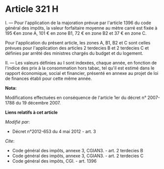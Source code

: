 # Article 321 H

I. ― Pour l'application de la majoration prévue par l'article 1396 du code général des impôts, la valeur forfaitaire moyenne
au mètre carré est fixée à 195 €en zone A, 101 € en zone B1, 72 € en zone B2 et 37 € en zone C. 

Pour l'application du présent article, les zones A, B1, B2 et C sont celles prévues pour l'application des articles 2
terdecies B et 2 terdecies C et définies par arrêté des ministres chargés du budget et du logement. 

II. ― Les valeurs définies au I sont indexées, chaque année, en fonction de l'indice des prix à la consommation hors tabac,
tel qu'il est estimé dans le rapport économique, social et financier, présenté en annexe au projet de loi de finances établi
pour cette même année.

**Nota:**

Modifications effectuées en conséquence de l'article 1er du décret n° 2007-1788 du 19 décembre 2007.

**Liens relatifs à cet article**

_Modifié par_:

  - Décret n°2012-653 du 4 mai 2012 - art. 3

_Cite_:

  - Code général des impôts, annexe 3, CGIAN3. - art. 2 terdecies B
  - Code général des impôts, annexe 3, CGIAN3. - art. 2 terdecies C
  - Code général des impôts, CGI. - art. 1396
